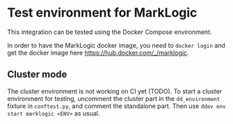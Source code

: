 # Test environment for MarkLogic

This integration can be tested using the Docker Compose environment.

In order to have the MarkLogic docker image, you need to `docker login` and get the docker image here https://hub.docker.com/_/marklogic.

## Cluster mode

The cluster environment is not working on CI yet (TODO).
To start a cluster environment for testing, uncomment the cluster part in the `dd_environment` fixture in `conftest.py`, and comment the standalone part. Then use `ddev env start marklogic <ENV>` as usual.
